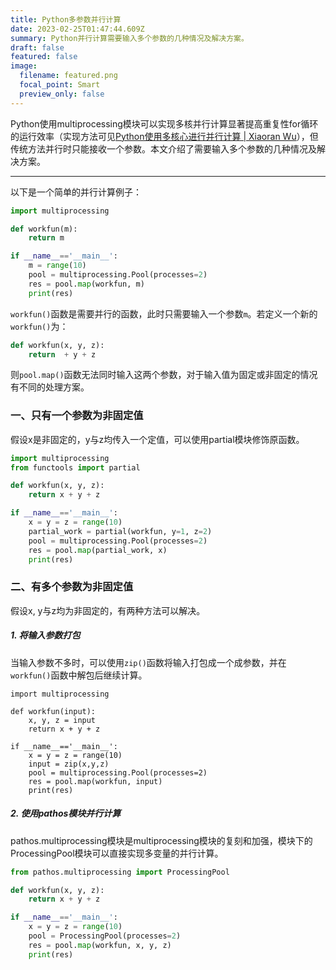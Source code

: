 ```yaml
---
title: Python多参数并行计算
date: 2023-02-25T01:47:44.609Z
summary: Python并行计算需要输入多个参数的几种情况及解决方案。
draft: false
featured: false
image:
  filename: featured.png
  focal_point: Smart
  preview_only: false
---
```

Python使用multiprocessing模块可以实现多核并行计算显著提高重复性for循环的运行效率（实现方法可见[Python使用多核心进行并行计算 | Xiaoran Wu](https://www.wuxiaoran.top/post/python%E4%BD%BF%E7%94%A8%E5%A4%9A%E6%A0%B8%E5%BF%83%E8%BF%9B%E8%A1%8C%E5%B9%B6%E8%A1%8C%E8%AE%A1%E7%AE%97/)），但传统方法并行时只能接收一个参数。本文介绍了需要输入多个参数的几种情况及解决方案。

---

以下是一个简单的并行计算例子：

```python
import multiprocessing

def workfun(m):
    return m

if __name__=='__main__':
    m = range(10)
    pool = multiprocessing.Pool(processes=2)
    res = pool.map(workfun, m)
    print(res)
```

`workfun()`函数是需要并行的函数，此时只需要输入一个参数`m`。若定义一个新的`workfun()`为：

```python
def workfun(x, y, z):
    return  + y + z
```

则`pool.map()`函数无法同时输入这两个参数，对于输入值为固定或非固定的情况有不同的处理方案。

### 一、只有一个参数为非固定值

假设x是非固定的，y与z均传入一个定值，可以使用partial模块修饰原函数。

```python
import multiprocessing
from functools import partial

def workfun(x, y, z):
    return x + y + z

if __name__=='__main__':
    x = y = z = range(10)
    partial_work = partial(workfun, y=1, z=2)
    pool = multiprocessing.Pool(processes=2)
    res = pool.map(partial_work, x)
    print(res)
```

### 二、有多个参数为非固定值

假设x, y与z均为非固定的，有两种方法可以解决。

##### 1. 将输入参数打包

当输入参数不多时，可以使用`zip()`函数将输入打包成一个成参数，并在`workfun()`函数中解包后继续计算。

```pyhton
import multiprocessing

def workfun(input):
    x, y, z = input
    return x + y + z

if __name__=='__main__':
    x = y = z = range(10)
    input = zip(x,y,z)
    pool = multiprocessing.Pool(processes=2)
    res = pool.map(workfun, input)
    print(res)
```

##### 2. 使用pathos模块并行计算

pathos.multiprocessing模块是multiprocessing模块的复刻和加强，模块下的ProcessingPool模块可以直接实现多变量的并行计算。

```python
from pathos.multiprocessing import ProcessingPool

def workfun(x, y, z):
    return x + y + z

if __name__=='__main__':
    x = y = z = range(10)
    pool = ProcessingPool(processes=2)
    res = pool.map(workfun, x, y, z)
    print(res)
```
